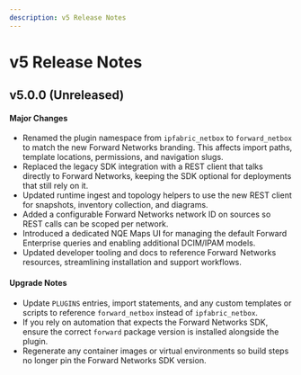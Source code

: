 ```yaml
---
description: v5 Release Notes
---
```


# v5 Release Notes

## v5.0.0 (Unreleased)

#### Major Changes
- Renamed the plugin namespace from `ipfabric_netbox` to `forward_netbox` to match the new Forward Networks branding. This affects import paths, template locations, permissions, and navigation slugs.
- Replaced the legacy SDK integration with a REST client that talks directly to Forward Networks, keeping the SDK optional for deployments that still rely on it.
- Updated runtime ingest and topology helpers to use the new REST client for snapshots, inventory collection, and diagrams.
- Added a configurable Forward Networks network ID on sources so REST calls can be scoped per network.
- Introduced a dedicated NQE Maps UI for managing the default Forward Enterprise queries and enabling additional DCIM/IPAM models.
- Updated developer tooling and docs to reference Forward Networks resources, streamlining installation and support workflows.

#### Upgrade Notes
- Update `PLUGINS` entries, import statements, and any custom templates or scripts to reference `forward_netbox` instead of `ipfabric_netbox`.
- If you rely on automation that expects the Forward Networks SDK, ensure the correct `forward` package version is installed alongside the plugin.
- Regenerate any container images or virtual environments so build steps no longer pin the Forward Networks SDK version.
